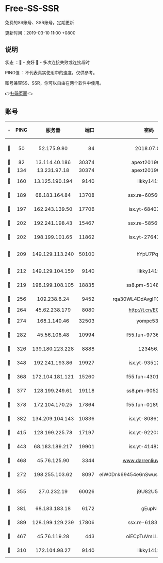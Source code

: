# Free-SS-SSR

免费的SS账号、SSR账号，定期更新

更新时间：2019-03-10 11:00 +0800

## 说明

状态     ：🙂 - 良好 🙁 - 多次连接失败或连接超时

PING值   ：不代表真实使用中的速度，仅供参考。

账号兼容SS、SSR，你可以自由在两个软件中使用。

👉[扫码页面](https://liesauer.github.io/Free-SS-SSR/)👈

## 账号

|-|PING|服务器|端口|密码|加密方式|区域|
|:----:|:----:|:-----:|-----:|:----:|:----:|:----:|
|🙂|50|52.175.9.80|84|2018.07.07|chacha20-ietf-poly1305|HK|
|🙂|82|13.114.40.186|30374|apext2019006|chacha20|JP|
|🙂|134|13.231.97.18|30374|apext2019006|chacha20|JP|
|🙂|160|13.125.190.194|9140|likky1415|aes-256-cfb|KR|
|🙂|189|68.183.164.84|13708|ssx.re-60566170|aes-256-cfb|US|
|🙂|197|162.243.139.50|17706|isx.yt-68407894|aes-256-cfb|US|
|🙂|202|192.241.198.43|15467|ssx.re-58565948|aes-256-cfb|US|
|🙂|202|198.199.101.65|11862|isx.yt-27641018|aes-256-cfb|US|
|🙂|209|149.129.113.240|50100|hYpU7PqP|chacha20-ietf-poly1305|CN|
|🙂|212|149.129.104.159|9140|likky1415|aes-256-cfb|HK|
|🙂|219|198.199.108.105|18835|ss8.pm-51487912|aes-256-cfb|US|
|🙂|256|109.238.6.24|9452|rqa30WL4DdAvgIFG6Fs3znzTa|aes-256-cfb|FR|
|🙂|264|45.62.238.179|8080|http://t.cn/EGJIyrl|rc4-md5|CA|
|🙂|274|168.1.140.46|32503|yompc535|aes-256-cfb|AU|
|🙂|282|45.56.106.48|10994|f55.fun-97361996|aes-256-cfb|US|
|🙂|326|139.180.223.228|8888|123456..|aes-256-cfb|JP|
|🙂|348|192.241.193.86|19927|isx.yt-93512964|aes-256-cfb|US|
|🙂|368|172.104.181.121|15260|f55.fun-43019575|aes-256-cfb|SG|
|🙂|377|128.199.249.61|19118|ss8.pm-90526305|aes-256-cfb|SG|
|🙂|378|172.104.170.25|17864|f55.fun-01896161|aes-256-cfb|SG|
|🙂|382|134.209.104.143|10836|isx.yt-80861794|aes-256-cfb|SG|
|🙂|415|128.199.225.78|17197|isx.yt-92203287|aes-256-cfb|SG|
|🙂|443|68.183.189.217|19901|isx.yt-41482967|aes-256-cfb|SG|
|🙂|468|45.76.125.90|3344|www.darrenliuwei.com|aes-256-cfb|AU|
|🙂|272|198.255.103.62|8097|eIW0Dnk69454e6nSwuspv9DmS201tQ0D|aes-256-cfb|US|
|🙂|355|27.0.232.19|60026|j9U82U53|xchacha20-ietf-poly1305|HK|
|🙂|381|68.183.183.18|6172|gEupN|aes-256-cfb|SG|
|🙂|389|128.199.129.239|17806|ssx.re-61831672|aes-256-cfb|SG|
|🙂|467|45.76.119.28|443|oiECpTuVmLLxk4Ts|aes-256-cfb|AU|
|🙁|310|172.104.98.27|9140|likky1415|aes-256-cfb|JP|
